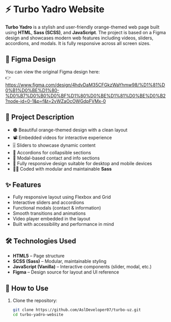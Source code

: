 # ⚡ Turbo Yadro Website

**Turbo Yadro** is a stylish and user-friendly orange-themed web page built using **HTML**, **Sass (SCSS)**, and **JavaScript**. The project is based on a Figma design and showcases modern web features including videos, sliders, accordions, and modals. It is fully responsive across all screen sizes.

## 🎨 Figma Design

You can view the original Figma design here:  
👉https://www.figma.com/design/4hdvDaM35CFGkzWaYhmw98/%D1%81%D0%B1%D0%BE%D1%80-%D0%B7%D0%B0%D0%BF%D1%80%D0%BE%D1%81%D0%BE%D0%B2?node-id=0-1&p=f&t=2vWZaOcOWGdpFVMx-0

## 📝 Project Description

- 🟠 Beautiful orange-themed design with a clean layout  
- 📽️ Embedded videos for interactive experience  
- 🎚️ Sliders to showcase dynamic content  
- 📂 Accordions for collapsible sections  
- 💬 Modal-based contact and info sections  
- 📱 Fully responsive design suitable for desktop and mobile devices  
- 🧑‍💻 Coded with modular and maintainable **Sass**

## ✨ Features

- Fully responsive layout using Flexbox and Grid  
- Interactive sliders and accordions  
- Functional modals (contact & information)  
- Smooth transitions and animations  
- Video player embedded in the layout  
- Built with accessibility and performance in mind

## 🛠 Technologies Used

- **HTML5** – Page structure  
- **SCSS (Sass)** – Modular, maintainable styling  
- **JavaScript (Vanilla)** – Interactive components (slider, modal, etc.)  
- **Figma** – Design source for layout and UI reference

## 🚀 How to Use

1. Clone the repository:
   ```bash
   git clone https://github.com/AslDeveloper07/turbo-uz.git
   cd turbo-yadro-website
